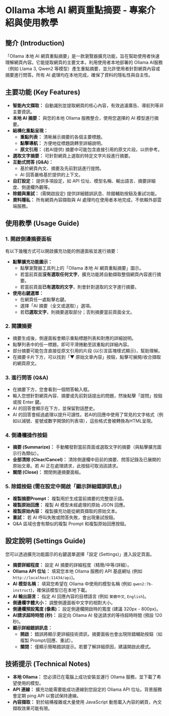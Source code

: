 # Ollama 本地 AI 網頁重點摘要 - 專案介紹與使用教學

## 簡介 (Introduction)

「Ollama 本地 AI 網頁重點摘要」是一款瀏覽器擴充功能，旨在幫助使用者快速理解網頁內容。它能提取網頁的主要文本，利用使用者本地部署的 Ollama AI服務（例如 Llama 3, Qwen2 等模型）產生重點摘要，並允許使用者針對網頁內容或摘要進行問答。所有 AI 處理均在本地完成，確保了資料的隱私性與自主性。

## 主要功能 (Key Features)

*   **智能內文擷取：** 自動識別並提取網頁的核心內容，有效過濾廣告、導航列等非主要資訊。
*   **本地 AI 摘要：** 與您的本地 Ollama 服務整合，使用您選擇的 AI 模型進行摘要。
*   **結構化重點呈現：**
    *   **重點列表：** 清晰展示摘要的各個主要標題。
    *   **點擊導航：** 方便地從標題跳轉至詳細說明。
    *   **原文引用：** (若AI提供) 摘要中可能包含直接引用的原文片段，以供參考。
*   **選取文字摘要：** 可針對網頁上選取的特定文字片段進行摘要。
*   **互動式問答 (Q&A)：**
    *   基於網頁內文、摘要及先前對話進行提問。
    *   AI 回答嚴格基於提供的上下文。
*   **自訂設定：** 提供多項設定，如 API 位址、模型名稱、輸出語言、摘要詳細度、側邊欄外觀等。
*   **除錯與重試：** (需開啟設定) 提供詳細錯誤訊息、除錯輔助按鈕及重試功能。
*   **資料隱私：** 所有網頁內容擷取與 AI 處理均在使用者本地完成，不依賴外部雲端服務。

## 使用教學 (Usage Guide)

### 1. 開啟側邊摘要面板

有以下幾種方式可以開啟擴充功能的側邊面板並進行摘要：

*   **點擊擴充功能圖示：**
    *   點擊瀏覽器工具列上的「Ollama 本地 AI 網頁重點摘要」圖示。
    *   若當前頁面**沒有選取任何文字**，擴充功能將自動擷取整個網頁內容進行摘要。
    *   若當前頁面**已有選取的文字**，則會針對選取的文字進行摘要。
*   **使用右鍵選單：**
    *   在網頁任一處點擊右鍵。
    *   選擇「AI 摘要（全文或選取）」選項。
    *   若**已選取文字**，則摘要選取部分；否則摘要當前頁面全文。

### 2. 閱讀摘要

*   摘要生成後，側邊面板會顯示重點標題列表和對應的詳細說明。
*   點擊列表中的任一標題，即可平滑捲動至該重點的詳細內容。
*   部分摘要可能包含直接從原文引用的片段 (以引言區塊樣式顯示)，幫助理解。
*   在摘要卡片下方，可以找到「▼ 原始文章內容」按鈕，點擊可展開/收合擷取的網頁原文。

### 3. 進行問答 (Q&A)

*   在摘要下方，您會看到一個問答輸入框。
*   輸入您想針對網頁內容、摘要或先前對話提出的問題，然後點擊「提問」按鈕或按 Enter 鍵。
*   AI 的回答會顯示在下方，並保留對話歷史。
*   AI 的回答會經過處理以提升可讀性。若AI的回應中使用了常見的文字格式（例如以減號、星號或數字開頭的列表項），這些格式會被轉換為HTML呈現。

### 4. 側邊欄操作按鈕

*   **摘要 (Summarize)：** 手動觸發對當前頁面或選取文字的摘要（與點擊擴充圖示行為類似）。
*   **全部清除 (Clear/Cancel)：** 清除側邊欄中目前的摘要、問答記錄及已展開的原始文章。若 AI 正在處理請求，此按鈕可取消該請求。
*   **關閉 (Close)：** 關閉側邊摘要面板。

### 5. 除錯按鈕 (需在設定中開啟「顯示詳細錯誤訊息」)

*   **複製摘要Prompt：** 複製用於生成當前摘要的完整提示語。
*   **複製原始回應：** 複製 AI 模型未經處理的原始 JSON 回應。
*   **複製原始內容：** 複製擴充功能從網頁擷取的原始文本。
*   **重試：** 若 AI 呼叫失敗或問答失敗，會出現重試按鈕。
*   Q&A 區域也會有類似的複製 Prompt 和複製原始回應按鈕。

## 設定說明 (Settings Guide)

您可以透過擴充功能圖示的右鍵選單選擇「設定 (Settings)」進入設定頁面。

*   **摘要詳細程度：** 設定 AI 摘要的詳細程度（精簡/中等/詳細）。
*   **Ollama API 位址：** 填寫您本地 Ollama 服務的 API 基底網址 (例如 `http://localhost:11434/api`)。
*   **AI 模型名稱：** 填寫您希望在 Ollama 中使用的模型名稱 (例如 `qwen2:7b-instruct`)，確保該模型已在本地下載。
*   **AI 輸出語言：** 指定 AI 回應內容的目標語言 (例如 `繁體中文`, `English`)。
*   **側邊欄字體大小：** 調整側邊面板中文字的相對大小。
*   **側邊欄預設寬度 (像素)：** 設定側邊欄開啟時的寬度 (建議 320px - 800px)。
*   **AI請求超時時間 (秒)：** 設定向 Ollama AI 發送請求的等待超時時間 (預設 120 秒)。
*   **顯示詳細錯誤訊息：**
    *   **開啟：** 錯誤將顯示更詳細技術資訊，摘要面板也會出現除錯輔助按鈕（如複製 Prompt/回應、重試）。
    *   **關閉：** 僅顯示簡略錯誤提示。若要了解詳細原因，建議開啟此模式。

## 技術提示 (Technical Notes)

*   **本地 Ollama：** 您必須已在電腦上成功安裝並運行 Ollama 服務，並下載了希望使用的模型。
*   **API 連線：** 擴充功能需要能成功連線到您設定的 Ollama API 位址。背景服務會定期 ping API 以嘗試保持連線。
*   **內容擷取：** 對於結構複雜或大量使用 JavaScript 動態載入內容的網頁，內文擷取效果可能有限。
